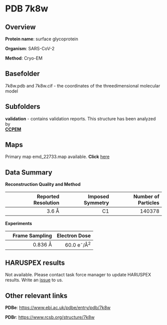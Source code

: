 # PDB 7k8w

## Overview

**Protein name**: surface glycoprotein

**Organism**: SARS-CoV-2

**Method**: Cryo-EM



## Basefolder

7k8w.pdb and 7k8w.cif - the coordinates of the threedimensional molecular model

## Subfolders





**validation** - contains validation reports. This structure has been analyzed by <br>     [**CCPEM**](https://github.com/thorn-lab/coronavirus_structural_task_force/tree/master/pdb/surface_glycoprotein/SARS-CoV-2/7k8w/validation/ccpem-validation)



## Maps

Primary map emd_22733.map available. **Click** [here](http://ftp.wwpdb.org/pub/emdb/structures/EMD-22733/map/) 

## Data Summary
**Reconstruction Quality and Method**

|   | Reported Resolution | Imposed Symmetry | Number of Particles |
|---|-------------:|----------------:|--------------:|
|   |3.6 Å|C1|140378|

**Experiments**

|   | Frame Sampling | Electron Dose |
|---|-------------:|----------------:|
|   |0.836 Å|60.0 e<sup>-</sup>/Å<sup>2</sup>|

## HARUSPEX results

Not available. Please contact task force manager to update HARUSPEX results. Write an [issue](https://github.com/thorn-lab/coronavirus_structural_task_force/issues) to us.

## Other relevant links 
**PDBe**:  https://www.ebi.ac.uk/pdbe/entry/pdb/7k8w
 
**PDBr**: https://www.rcsb.org/structure/7k8w 
